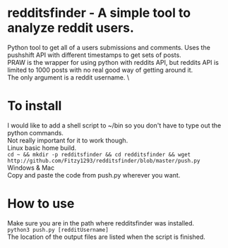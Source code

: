 # redditsfinder - A simple tool to analyze reddit users. 
Python tool to get all of a users submissions and comments. Uses the pushshift API with different timestamps to get sets of posts. \
PRAW is the wrapper for using python with reddits API, but reddits API is limited to 1000 posts with no real good way of getting around it.\
The only argument is a reddit username. \


# To install 
I would like to add a shell script to ~/bin so you don't have to type out the python commands.\
Not really important for it to work though.\
Linux basic home build.\
`cd ~ && mkdir -p redditsfinder && cd redditsfinder && wget http://github.com/Fitzy1293/redditsfinder/blob/master/push.py`\
Windows & Mac\
Copy and paste the code from push.py wherever you want. 


# How to use
Make sure you are in the path where redditsfinder was installed. \
`python3 push.py [redditUsername]` \
The location of the output files are listed when the script is finished.
